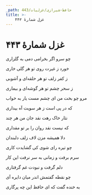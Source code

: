 ```yaml
---
_path: حافظ-شیرازی/غزلیات/443
title: >-
    غزل شمارهٔ ۴۴۳
---
```

# غزل شمارهٔ ۴۴۳

<div class="b" id="bn1"><div class="m1"><p>چو سرو اگر بخرامی دمی به گلزاری</p></div>
<div class="m2"><p>خورد ز غیرت روی تو هر گلی خاری</p></div></div>
<div class="b" id="bn2"><div class="m1"><p>ز کفر زلف تو هر حلقه‌ای و آشوبی</p></div>
<div class="m2"><p>ز سحر چشم تو هر گوشه‌ای و بیماری</p></div></div>
<div class="b" id="bn3"><div class="m1"><p>مرو چو بخت من ای چشم مست یار به خواب</p></div>
<div class="m2"><p>که در پی است ز هر سویت آه بیداری</p></div></div>
<div class="b" id="bn4"><div class="m1"><p>نثار خاک رهت نقد جان من هر چند</p></div>
<div class="m2"><p>که نیست نقد روان را بر تو مقداری</p></div></div>
<div class="b" id="bn5"><div class="m1"><p>دلا همیشه مزن لاف زلف دلبندان</p></div>
<div class="m2"><p>چو تیره رای شوی کی گشایدت کاری</p></div></div>
<div class="b" id="bn6"><div class="m1"><p>سرم برفت و زمانی به سر نرفت این کار</p></div>
<div class="m2"><p>دلم گرفت و نبودت غم گرفتاری</p></div></div>
<div class="b" id="bn7"><div class="m1"><p>چو نقطه گفتمش اندر میان دایره آی</p></div>
<div class="m2"><p>به خنده گفت که ای حافظ این چه پرگاری</p></div></div>
